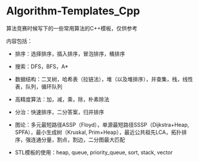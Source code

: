 # Algorithm-Templates_Cpp

算法竞赛时候写下的一些常用算法的C++模板，仅供参考

内容包括：

* 排序：选择排序，插入排序，冒泡排序，桶排序

* 搜索：DFS，BFS，A*

* 数据结构：二叉树，哈希表（拉链法），堆（以及堆排序），并查集，栈，线性表，队列，循环队列

* 高精度算法：加，减，乘，除，朴素除法

* 分治：快速排序，二分答案，归并排序

* 图论：多元最短路径ASSP（Floyd），单源最短路径SSSP（Dijkstra+Heap, SPFA），最小生成树（Kruskal, Prim+Heap），最近公共祖先LCA，拓扑排序，强连通分量，割点，割边，二分图最大匹配

* STL模板的使用：heap, queue, priority_queue, sort, stack, vector
